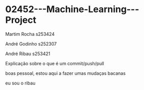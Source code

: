 # 02452---Machine-Learning---Project

Martim Rocha s253424

André Godinho s252307

André Ribau s253421

Explicação sobre o que é um commit/push/pull

boas pessoal, estou aqui a fazer umas mudaças bacanas

eu sou o ribau


